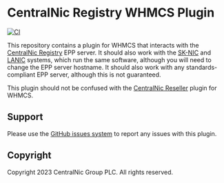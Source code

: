 # CentralNic Registry WHMCS Plugin

[![CI](https://github.com/gbxyz/centralnic-registry-whmcs-plugin/actions/workflows/ci.yml/badge.svg)](https://github.com/gbxyz/centralnic-registry-whmcs-plugin/actions/workflows/ci.yml)

This repository contains a plugin for WHMCS that interacts with the [CentralNic Registry](https://centralnicregistry.com) EPP server.
It should also work with the [SK-NIC](https://sk-nic.sk) and [LANIC](https://www.lanic.gov.la) systems, which run the same software, although you will need to change the EPP server hostname.
It should also work with any standards-compliant EPP server, although this is not guaranteed.

This plugin should not be confused with the [CentralNic Reseller](https://docs.whmcs.com/CentralNic_Reseller) plugin for WHMCS.

## Support

Please use the [GitHub issues system](https://github.com/gbxyz/centralnic-registry-whmcs-plugin/issues) to report any issues with this plugin.

## Copyright

Copyright 2023 CentralNic Group PLC. All rights reserved.
